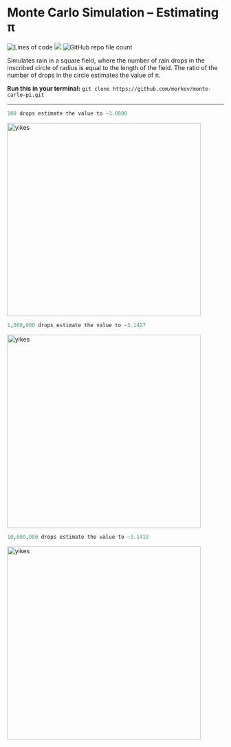 # Monte Carlo Simulation – Estimating π

<img alt="Lines of code" src="https://img.shields.io/tokei/lines/github/morkev/monte-carlo-pi"> ![](https://img.shields.io/appveyor/build/gruntjs/grunt) <img alt="GitHub repo file count" src="https://img.shields.io/github/directory-file-count/morkev/monte-carlo-pi">


Simulates rain in a square field, where the number of rain drops in the inscribed circle of radius is equal to the length of the field. The ratio of the number of drops in the circle estimates the value of π.

<b>Run this in your terminal:</b> `git clone https://github.com/morkev/monte-carlo-pi.git`

---

```python
100 drops estimate the value to ~3.0800
```

<img width="450" alt="yikes" src="https://user-images.githubusercontent.com/83437383/190880902-32d6189f-74b7-4165-a25e-b0e2f6b5ce5b.png">

```python
1,000,000 drops estimate the value to ~3.1427
```

<img width="450" alt="yikes" src="https://user-images.githubusercontent.com/83437383/190880992-fec4a678-807a-4ec4-b2c4-be780fa70ce1.png">

```python
10,000,000 drops estimate the value to ~3.1418
```

<img width="450" alt="yikes" src="https://user-images.githubusercontent.com/83437383/190881000-76bde149-8390-4bec-84df-6134aed7661c.png">
